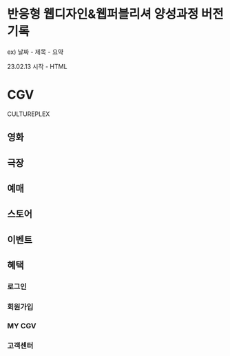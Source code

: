 <h1>반응형 웹디자인&웹퍼블리셔 양성과정 버전기록</h1>
<p>ex) 날짜 - 제목 - 요약</p>
<p>23.02.13 시작 - HTML</p>


<!doctype html>
<html lang="ko">
    <head>
        <meta charset="utf-8">
        <meta name="keywrods" content="">
        <meta name="description" content="">
        <title>무비차트 | CGV</title>
    </head>
    <body>
        <h1>CGV</h1>
        <p>CULTUREPLEX</p>
        <h2>영화</h2>
        <h2>극장</h2>
        <h2>예매</h2>
        <h2>스토어</h2>
        <h2>이벤트</h2>
        <h2>혜택</h2>
        <h3>로그인</h3>
        <h3>회원가입</h3>
        <h3>MY CGV</h3>
        <h3>고객센터</h3>
    </body>
</html>
